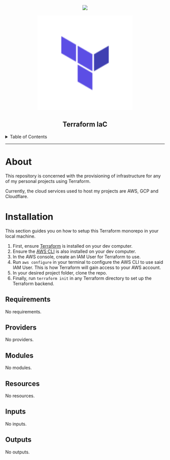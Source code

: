 <div align='center'>
<p>
  <a href="https://github.com/PScoriae/terraform-infra/blob/main/LICENSE.md">
        <img src="https://img.shields.io/badge/license-WTFPL-brightgreen?style=for-the-badge">
  </a>
</p>
<p>
  <img src="./docs/terraform.svg" width=300>
</p>

## Terraform IaC

</div>
<details>
  <summary>Table of Contents</summary>
  <ol>
    <li>
      <a href="#about">About</a>
    </li>
    <li><a href="#installation">Installation</a></li>
  </ol>
</details>
<hr/>

# About

This repository is concerned with the provisioning of infrastructure for any of my personal projects using Terraform.

Currently, the cloud services used to host my projects are AWS, GCP and Cloudflare.

# Installation

This section guides you on how to setup this Terraform monorepo in your local machine.

1. First, ensure [Terraform](https://terraform.com) is installed on your dev computer.
2. Ensure the [AWS CLI](https://aws.amazon.com/cli/) is also installed on your dev computer.
3. In the AWS console, create an IAM User for Terraform to use.
4. Run `aws configure` in your terminal to configure the AWS CLI to use said IAM User. This is how Terraform will gain access to your AWS account.
5. In your desired project folder, clone the repo.
6. Finally, run `terraform init` in any Terraform directory to set up the Terraform backend.

<!-- BEGIN_TF_DOCS -->
## Requirements

No requirements.

## Providers

No providers.

## Modules

No modules.

## Resources

No resources.

## Inputs

No inputs.

## Outputs

No outputs.
<!-- END_TF_DOCS -->